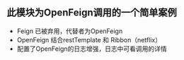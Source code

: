 ## 此模块为OpenFeign调用的一个简单案例

- Feign 已被弃用，代替者为OpenFeign
- OpenFeign 结合restTemplate 和 Ribbon（netflix）
- 配置了OpenFeign的日志增强，日志中可看调用的详情